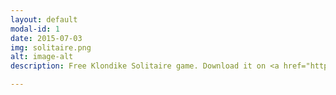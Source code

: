 ```yaml
---
layout: default
modal-id: 1
date: 2015-07-03
img: solitaire.png
alt: image-alt
description: Free Klondike Solitaire game. Download it on <a href="https://itunes.apple.com/us/app/solitaire-mob/id815772160?mt=8">App Store</a> or <a href="https://play.google.com/store/apps/details?id=com.casualon.games.klondikesolitaire">Google Play</a>.

---
```

